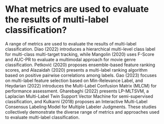 # What metrics are used to evaluate the results of multi-label classification?

A range of metrics are used to evaluate the results of multi-label classification. Diao (2022) introduces a hierarchical multi-level class label for multi-class multi-target tracking, while Mangolin (2020) uses F-Score and AUC-PR to evaluate a multimodal approach for movie genre classification. Petković (2020) proposes ensemble-based feature ranking scores, and Alazaidah (2020) presents a multi-label ranking algorithm based on positive pairwise correlations among labels. Gao (2023) focuses on multi-label feature selection based on Min-Relevance Label, and Heydarian (2022) introduces the Multi-Label Confusion Matrix (MLCM) for performance assessment. Gharebaghi (2022) presents LP-MLTSVM, a Laplacian Multi-Label Twin Support Vector Machine for semi-supervised classification, and Kulkarni (2018) proposes an Interactive Multi-Label Consensus Labeling Model for Multiple Labeler Judgments. These studies collectively demonstrate the diverse range of metrics and approaches used to evaluate multi-label classification.

